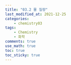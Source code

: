 ```yaml
---
title: "03.2 몰 질량"
last_modified_at: 2021-12-25
categories:
    - chemistry03
tags:
    - Chemistry
    - 화학
comments: true
use_math: true
toc: true
toc_sticky: true
---
```


